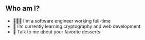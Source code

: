 ## Who am I?
- 👩🏻‍💻 I'm a software engineer working full-time
- 🌱 I’m currently learning cryptography and web development
- 🍦 Talk to me about your favorite desserts
